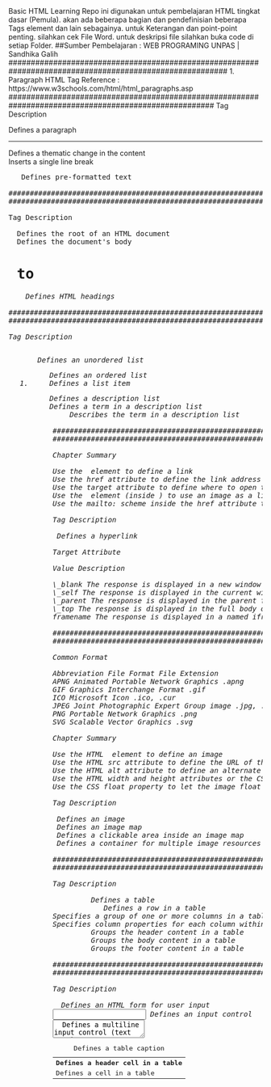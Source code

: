 <!-->

Basic HTML Learning

Repo ini digunakan untuk pembelajaran HTML tingkat dasar (Pemula).
akan ada beberapa bagian dan pendefinisian beberapa Tags element dan lain sebagainya.
untuk Keterangan dan point-point penting. silahkan cek File Word. untuk deskripsi file
silahkan buka code di setiap Folder.

##Sumber Pembelajaran : WEB PROGRAMING UNPAS | Sandhika Galih

#########################################################################################################

1. Paragraph HTML Tag Reference : https://www.w3schools.com/html/html_paragraphs.asp
   ######################################################################################################

Tag Description

<p>	    Defines a paragraph
<hr>	Defines a thematic change in the content
<br>	Inserts a single line break
<pre>	Defines pre-formatted text

######################################################################################################### 2. Heading HTML Tag Reference : https://www.w3schools.com/html/html_headings.asp
#########################################################################################################

Tag Description

<html>	Defines the root of an HTML document
<body>	Defines the document's body
<h1> to <h6>	Defines HTML headings

######################################################################################################### 3. List HTML Tag Reference : https://www.w3schools.com/html/html_lists.asp
#########################################################################################################

Tag Description

<ul>	Defines an unordered list
<ol>	Defines an ordered list
<li>	Defines a list item
<dl>	Defines a description list
<dt>	Defines a term in a description list
<dd>	Describes the term in a description list

######################################################################################################### 4. Hyper Link Tag Reference : https://www.w3schools.com/html/html_links.asp
#########################################################################################################

Chapter Summary

Use the <a> element to define a link
Use the href attribute to define the link address
Use the target attribute to define where to open the linked document
Use the <img> element (inside <a>) to use an image as a link
Use the mailto: scheme inside the href attribute to create a link that opens the user's email program

Tag Description

<a> Defines a hyperlink

Target Attribute

Value Description

\_blank The response is displayed in a new window or tab
\_self The response is displayed in the current window
\_parent The response is displayed in the parent frame
\_top The response is displayed in the full body of the window
framename The response is displayed in a named iframe

######################################################################################################### 5. Images HTML Tag Reference : https://www.w3schools.com/html/html_images.asp
#########################################################################################################

Common Format

Abbreviation File Format File Extension
APNG Animated Portable Network Graphics .apng
GIF Graphics Interchange Format .gif
ICO Microsoft Icon .ico, .cur
JPEG Joint Photographic Expert Group image .jpg, .jpeg, .jfif, .pjpeg, .pjp
PNG Portable Network Graphics .png
SVG Scalable Vector Graphics .svg

Chapter Summary

Use the HTML <img> element to define an image
Use the HTML src attribute to define the URL of the image
Use the HTML alt attribute to define an alternate text for an image, if it cannot be displayed
Use the HTML width and height attributes or the CSS width and height properties to define the size of the image
Use the CSS float property to let the image float to the left or to the right

Tag Description

<img> Defines an image
<map> Defines an image map
<area> Defines a clickable area inside an image map
<picture> Defines a container for multiple image resources

######################################################################################################### 6. Table HTML Tag Reference : https://www.w3schools.com/html/html_tables.asp
#########################################################################################################

Tag Description

<table>	        Defines a table
<th>	        Defines a header cell in a table
<tr>	        Defines a row in a table
<td>	        Defines a cell in a table
<caption>	    Defines a table caption
<colgroup>	    Specifies a group of one or more columns in a table for formatting
<col>	        Specifies column properties for each column within a <colgroup> element
<thead>	        Groups the header content in a table
<tbody>	        Groups the body content in a table
<tfoot>	        Groups the footer content in a table

######################################################################################################### 7. Form HTML Tag Reference : https://www.w3schools.com/html/html_forms.asp
#########################################################################################################

Tag Description

<form>	Defines an HTML form for user input
<input>	Defines an input control
<textarea>	Defines a multiline input control (text area)
<label>	Defines a label for an <input> element
*<fieldset>	Groups related elements in a form
*<legend>	Defines a caption for a <fieldset> element
<select>	Defines a drop-down list
*<optgroup>	Defines a group of related options in a drop-down list
<option>	Defines an option in a drop-down list
<button>	Defines a clickable button
*<datalist>	Specifies a list of pre-defined options for input controls
*<output>	Defines the result of a calculation

Input Type

<input type="button">
<input type="checkbox">
<input type="color">
<input type="date">
<input type="datetime-local">
<input type="email">
<input type="file">
<input type="hidden">
<input type="image">
<input type="month">
<input type="number">
<input type="password">
<input type="radio">
<input type="range">
<input type="reset">
<input type="search">
<input type="submit">
<input type="tel">
<input type="text">
<input type="time">
<input type="url">
<input type="week">

Input Attributtes : https://www.w3schools.com/html/html_form_attributes.asp
Input Form Attribute : https://www.w3schools.com/html/html_form_attributes_form.asp
